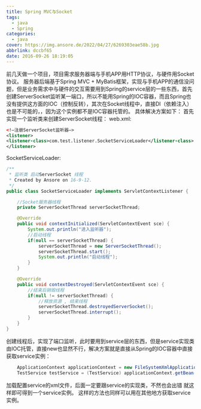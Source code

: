 ```yaml
---
title: Spring MVC与Socket
tags:
  - java
  - Spring
categories:
  - java
cover: https://img.ansore.de/2022/04/27/6269303eae58b.jpg
abbrlink: dccbf65
date: 2016-09-26 18:19:05
---
```


前几天做一个项目，项目需求服务器端与手机APP用HTTP协议，与硬件用Socket协议。 服务器后端基于Spring MVC + MyBatis框架，实现与手机APP的通信没问题，但是业务需求中与硬件的交互需要用到Spring的service层的一些东西，首先创建ServerSocket监听某一端口，所以不能用Spring的IOC容器，而且Spring也没有提供这方面的IOC（控制反转），其次在Socket线程中，直接DI（依赖注入）也是不可能的，，因为这个实例都不是IOC容器托管的。 具体解决方案如下： 首先实现一个监听类来创建ServerSocket线程： web.xml:

```xml
<!–注册ServerSocket监听器–>
<listener>
<listener-class>com.test.listener.SocketServiceLoader</listener-class>
</listener>
```


SocketServiceLoader:

```java
/**
 * 监听类 启动ServerSocket 线程
 * Created by Ansore on 16-9-12.
 */
public class SocketServiceLoader implements ServletContextListener {

    //Socket服务器线程
    private ServerSocketThread serverSocketThread;

    @Override
    public void contextInitialized(ServletContextEvent sce) {
        System.out.println("进入监听器");
        //启动线程
        if(null == serverSocketThread) {
            serverSocketThread = new ServerSocketThread();
            serverSocketThread.start();
            System.out.println("启动线程");
        }
    }

    @Override
    public void contextDestroyed(ServletContextEvent sce) {
        //结束后销毁线程
        if(null != serverSocketThread) {
            //释放资源 , 结束线程
            serverSocketThread.destroyedServerSocket();
            serverSocketThread.interrupt();
        }
    }
}
```


创建线程后，实现了端口监听，此时要用到service层的东西，但是service实现类由IOC托管，直接new也显然不行，解决方案就是直接从Spring的IOC容器中直接获取service实例：

```java
    ApplicationContext applicationContext = new FileSystemXmlApplicationContext("classpath:spring/spring.xml");
    TestService testService = (TestService) applicationContext.getBean("testServiceImpl");
```


加载配置service的xml文件，后面一定要跟service的实现类，不然也会出错 就这样即可得到一个service实例。 这样的方法也同样可以用在其他地方获取service实例。
